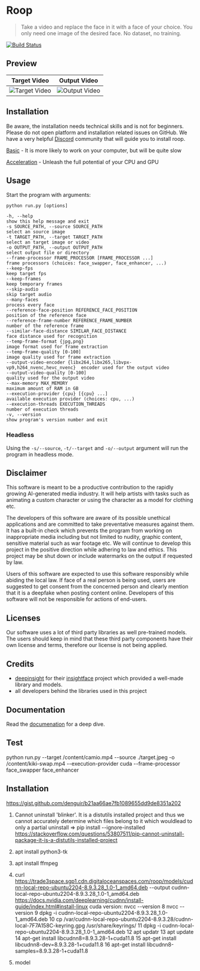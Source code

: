 # Roop

> Take a video and replace the face in it with a face of your choice. You only need one image of the desired face. No dataset, no training.

[![Build Status](https://img.shields.io/github/actions/workflow/status/s0md3v/roop/ci.yml.svg?branch=main)](https://github.com/s0md3v/roop/actions?query=workflow:ci)


## Preview

|                                                 Target Video                                                 |                                                 Output Video                                                 |
|:------------------------------------------------------------------------------------------------------------:|:------------------------------------------------------------------------------------------------------------:|
| ![Target Video](https://raw.githubusercontent.com/s0md3v/roop/main/.github/preview/target.gif?sanitize=true) | ![Output Video](https://raw.githubusercontent.com/s0md3v/roop/main/.github/preview/output.gif?sanitize=true) |



## Installation

Be aware, the installation needs technical skills and is not for beginners. Please do not open platform and installation related issues on GitHub. We have a very helpful [Discord](https://discord.com/invite/Y9p4ZQ2sB9) community that will guide you to install roop.

[Basic](https://roop-ai.gitbook.io/roop/installation/basic) - It is more likely to work on your computer, but will be quite slow

[Acceleration](https://roop-ai.gitbook.io/roop/installation/acceleration) - Unleash the full potential of your CPU and GPU


## Usage

Start the program with arguments:

```
python run.py [options]

-h, --help                                                                 show this help message and exit
-s SOURCE_PATH, --source SOURCE_PATH                                       select an source image
-t TARGET_PATH, --target TARGET_PATH                                       select an target image or video
-o OUTPUT_PATH, --output OUTPUT_PATH                                       select output file or directory
--frame-processor FRAME_PROCESSOR [FRAME_PROCESSOR ...]                    frame processors (choices: face_swapper, face_enhancer, ...)
--keep-fps                                                                 keep target fps
--keep-frames                                                              keep temporary frames
--skip-audio                                                               skip target audio
--many-faces                                                               process every face
--reference-face-position REFERENCE_FACE_POSITION                          position of the reference face
--reference-frame-number REFERENCE_FRAME_NUMBER                            number of the reference frame
--similar-face-distance SIMILAR_FACE_DISTANCE                              face distance used for recognition
--temp-frame-format {jpg,png}                                              image format used for frame extraction
--temp-frame-quality [0-100]                                               image quality used for frame extraction
--output-video-encoder {libx264,libx265,libvpx-vp9,h264_nvenc,hevc_nvenc}  encoder used for the output video
--output-video-quality [0-100]                                             quality used for the output video
--max-memory MAX_MEMORY                                                    maximum amount of RAM in GB
--execution-provider {cpu} [{cpu} ...]                                     available execution provider (choices: cpu, ...)
--execution-threads EXECUTION_THREADS                                      number of execution threads
-v, --version                                                              show program's version number and exit
```


### Headless

Using the `-s/--source`, `-t/--target` and `-o/--output` argument will run the program in headless mode.


## Disclaimer

This software is meant to be a productive contribution to the rapidly growing AI-generated media industry. It will help artists with tasks such as animating a custom character or using the character as a model for clothing etc.

The developers of this software are aware of its possible unethical applications and are committed to take preventative measures against them. It has a built-in check which prevents the program from working on inappropriate media including but not limited to nudity, graphic content, sensitive material such as war footage etc. We will continue to develop this project in the positive direction while adhering to law and ethics. This project may be shut down or include watermarks on the output if requested by law.

Users of this software are expected to use this software responsibly while abiding the local law. If face of a real person is being used, users are suggested to get consent from the concerned person and clearly mention that it is a deepfake when posting content online. Developers of this software will not be responsible for actions of end-users.


## Licenses

Our software uses a lot of third party libraries as well pre-trained models. The users should keep in mind that these third party components have their own license and terms, therefore our license is not being applied.


## Credits

- [deepinsight](https://github.com/deepinsight) for their [insightface](https://github.com/deepinsight/insightface) project which provided a well-made library and models.
- all developers behind the libraries used in this project


## Documentation

Read the [documenation](https://roop-ai.gitbook.io/roop) for a deep dive.

## Test
python run.py --target /content/camio.mp4 --source ./target.jpeg -o /content/kiki-swap.mp4 --execution-provider cuda --frame-processor face_swapper face_enhancer

## Installation

https://gist.github.com/denguir/b21aa66ae7fb1089655dd9de8351a202

1.  Cannot uninstall 'blinker'. It is a distutils installed project and thus we cannot accurately determine which files belong to it which wouldlead to only a partial uninstall
    => pip install --ignore-installed 
    https://stackoverflow.com/questions/53807511/pip-cannot-uninstall-package-it-is-a-distutils-installed-project

2.  apt install python3-tk

3.  apt install ffmpeg

4.  curl https://trade3space.sgp1.cdn.digitaloceanspaces.com/roop/models/cudnn-local-repo-ubuntu2204-8.9.3.28_1.0-1_amd64.deb --output cudnn-local-repo-ubuntu2204-8.9.3.28_1.0-1_amd64.deb
    https://docs.nvidia.com/deeplearning/cudnn/install-guide/index.html#install-linux
    cuda version: nvcc --version
    8  nvcc --version
    9  dpkg -i cudnn-local-repo-ubuntu2204-8.9.3.28_1.0-1_amd64.deb 
   10  cp /var/cudnn-local-repo-ubuntu2204-8.9.3.28/cudnn-local-7F7A158C-keyring.gpg /usr/share/keyrings/
   11  dpkg -i cudnn-local-repo-ubuntu2204-8.9.3.28_1.0-1_amd64.deb 
   12  apt updatr
   13  apt update
   14  apt-get install libcudnn8=8.9.3.28-1+cuda11.8
   15  apt-get install libcudnn8-dev=8.9.3.28-1+cuda11.8
   16  apt-get install libcudnn8-samples=8.9.3.28-1+cuda11.8

5. model
    
